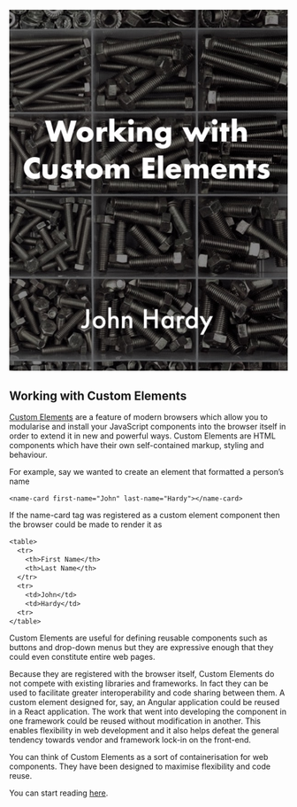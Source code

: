 
![Book Cover](manuscript/images/title_page.jpg)

## Working with Custom Elements

[Custom Elements](https://html.spec.whatwg.org/dev/custom-elements.html) are a feature of modern browsers which allow you to modularise and install your JavaScript components into the browser itself in order to extend it in new and powerful ways. Custom Elements are HTML components which have their own self-contained markup, styling and behaviour.

For example, say we wanted to create an element that formatted a person’s name

    <name-card first-name="John" last-name="Hardy"></name-card>

If the name-card tag was registered as a custom element component then the browser could be made to render it as

    <table>
      <tr>
        <th>First Name</th>
        <th>Last Name</th>
      </tr>
      <tr>
        <td>John</td>
        <td>Hardy</td>
      <tr>
    </table>

Custom Elements are useful for defining reusable components such as buttons and drop-down menus but they are expressive enough that they could even constitute entire web pages.

Because they are registered with the browser itself, Custom Elements do not compete with existing libraries and frameworks. In fact they can be used to facilitate greater interoperability and code sharing between them. A custom element designed for, say, an Angular application could be reused in a React application. The work that went into developing the component in one framework could be reused without modification in another. This enables flexibility in web development and it also helps defeat the general tendency towards vendor and framework lock-in on the front-end.

You can think of Custom Elements as a sort of containerisation for web components. They have been designed to maximise flexibility and code reuse.

You can start reading [here](manuscript/chapter-01.md).
